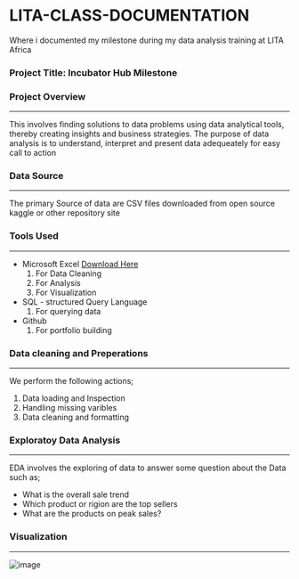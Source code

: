 # LITA-CLASS-DOCUMENTATION
Where i documented my milestone during my data analysis training at LITA Africa

### Project Title: Incubator Hub Milestone

### Project Overview
---
This involves finding solutions to data problems using data analytical tools, thereby creating insights and business strategies. The purpose of data analysis is to understand, interpret and present data adequeately for easy call to action

### Data Source
---
The primary Source of data are CSV files downloaded from open source kaggle  or other repository site

### Tools Used
---
- Microsoft Excel [Download Here](https://www.microsoft.com)
  1. For Data Cleaning
  2. For Analysis
  3. For Visualization
- SQL - structured Query Language
  1. For querying data
- Github
  1. For portfolio building

### Data cleaning and Preperations
---
We perform the following actions;
1. Data loading and Inspection
2. Handling missing varibles
3. Data cleaning and formatting

### Exploratoy Data Analysis
---
EDA involves the exploring of data to answer some question about the Data such as;
- What is the overall sale trend
-  Which product or rigion are the top sellers
- What are the products on peak sales?

### Visualization
---
![image](https://github.com/user-attachments/assets/71c485af-2b82-4bef-a9f7-451a566471c6)
